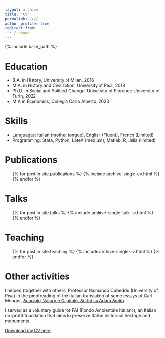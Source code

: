 ```yaml
---
layout: archive
title: "CV"
permalink: /cv/
author_profile: true
redirect_from:
  - /resume
---
```


{% include base_path %}

Education
======
* B.A. in History, University of Milan, 2016
* M.A. in History and Civilization, University of Pisa, 2018
* Ph.D. in Social and Political Change, University of Florence-University of Turin, 2022
* M.A in Economics, Collegio Carlo Alberto, 2023

Skills
======
* Languages: Italian (mother tongue), English (Fluent), French (Limited)
* Programming: Stata, Python, LateX (medium), Matlab, R, Julia (limited)

Publications
======
  <ul>{% for post in site.publications %}
    {% include archive-single-cv.html %}
  {% endfor %}</ul>
  
Talks
======
  <ul>{% for post in site.talks %}
    {% include archive-single-talk-cv.html %}
  {% endfor %}</ul>
  
Teaching
======
  <ul>{% for post in site.teaching %}
    {% include archive-single-cv.html %}
  {% endfor %}</ul>
   
Other activities
======
I helped (together with others) Professor Raimondo Cubeddu (University of Pisa) in the proofreading of the Italian translation of some essays of Carl Menger, [Scambio, Valore e Capitale. Scritti su Adam Smith](https://www.brunoleoni.it/scambio-valore-e-capitale-scritti-su-adam-smith).

I served as a voluntary guide for FAI (Fondo Ambientale Italiano), an Italian no-profit foundation that aims to preserve Italian historical heritage and monuments.

[Download my CV here](/files/CV.pdf)

